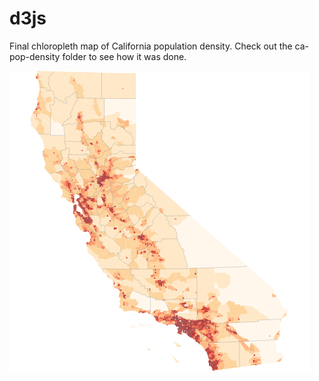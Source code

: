 # d3js

Final chloropleth map of California population density. Check out the ca-pop-density folder to see how it was done.


![ca](https://raw.githubusercontent.com/orcutt989/d3js/master/ca-pop-density/png/ca.png)
